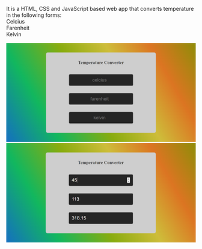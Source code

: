 It is a HTML, CSS and JavaScript based web app that converts temperature in the following forms:  
Celcius  
Farenheit  
Kelvin  

![alt text](https://github.com/apprenant-jd00/js_temperature_converter/blob/master/demoimg1.png)  
![alt text](https://github.com/apprenant-jd00/js_temperature_converter/blob/master/demoimg2.png)